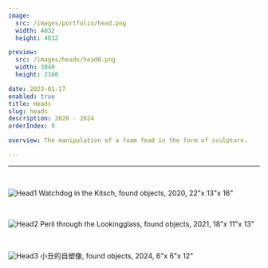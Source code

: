 ```yaml
---
image:
  src: /images/portfolio/head.png
  width: 4032
  height: 4032

preview:
  src: /images/heads/head0.png
  width: 3840
  height: 2160

date: 2023-01-17
enabled: true
title: Heads
slug: heads
description: 2020 - 2024
orderIndex: 9

overview: The manipulation of a foam fead in the form of sculpture.

---
```



---

&nbsp;

![Head1](/images/heads/head1.png "head1")
Watchdog in the Kitsch, found objects, 2020, 22"x 13"x 16"

&nbsp;

![Head2](/images/heads/head2.png "head2")
Peril through the Lookingglass, found objects, 2021, 18"x 11"x 13"

&nbsp;

![Head3](/images/heads/head3.png "head3")
小丑的自塑像, found objects, 2024, 6"x 6"x 12"

